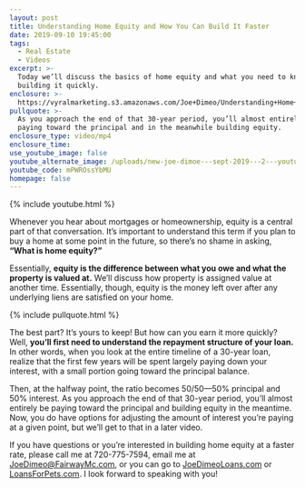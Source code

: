 ```yaml
---
layout: post
title: Understanding Home Equity and How You Can Build It Faster
date: 2019-09-10 19:45:00
tags:
  - Real Estate
  - Videos
excerpt: >-
  Today we’ll discuss the basics of home equity and what you need to know about
  building it quickly.
enclosure: >-
  https://vyralmarketing.s3.amazonaws.com/Joe+Dimeo/Understanding+Home+Equity+and+How+You+Can+Build+It+Faster.mp4
pullquote: >-
  As you approach the end of that 30-year period, you’ll almost entirely be
  paying toward the principal and in the meanwhile building equity.
enclosure_type: video/mp4
enclosure_time:
use_youtube_image: false
youtube_alternate_image: /uploads/new-joe-dimoe---sept-2019---2---youtube.jpg
youtube_code: mPWROssYbMU
homepage: false
---
```


{% include youtube.html %}&nbsp;

Whenever you hear about mortgages or homeownership, equity is a central part of that conversation. It’s important to understand this term if you plan to buy a home at some point in the future, so there’s no shame in asking, **“What is home equity?”&nbsp;**

Essentially, **equity is the difference between what you owe and what the property is valued at.** We’ll discuss how property is assigned value at another time. Essentially, though, equity is the money left over after any underlying liens are satisfied on your home.

{% include pullquote.html %}

The best part? It’s yours to keep\! But how can you earn it more quickly? Well, **you’ll first need to understand the repayment structure of your loan.** In other words, when you look at the entire timeline of a 30-year loan, realize that the first few years will be spent largely paying down your interest, with a small portion going toward the principal balance.&nbsp;

Then, at the halfway point, the ratio becomes 50/50—50% principal and 50% interest. As you approach the end of that 30-year period, you’ll almost entirely be paying toward the principal and building equity in the meantime. Now, you do have options for adjusting the amount of interest you’re paying at a given point, but we’ll get to that in a later video.&nbsp;

If you have questions or you’re interested in building home equity at a faster rate, please call me at 720-775-7594, email me at [JoeDimeo@FairwayMc.com](mailto:JoeDimeo@FairwayMc.com), or you can go to [JoeDimeoLoans.com](https://joedimeoloans.com/) or [LoansForPets.com](https://www.loansforpets.com/). I look forward to speaking with you\!&nbsp;
